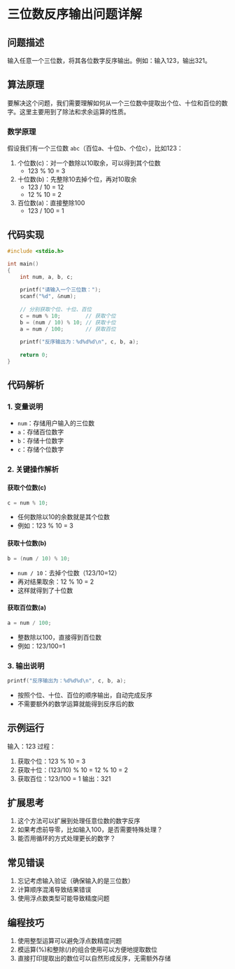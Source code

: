 # 三位数反序输出问题详解

## 问题描述

输入任意一个三位数，将其各位数字反序输出。例如：输入123，输出321。

## 算法原理

要解决这个问题，我们需要理解如何从一个三位数中提取出个位、十位和百位的数字。这里主要用到了除法和求余运算的性质。

### 数学原理

假设我们有一个三位数 `abc`（百位a、十位b、个位c），比如123：

1. 个位数(c)：对一个数除以10取余，可以得到其个位数
   - 123 % 10 = 3
2. 十位数(b)：先整除10去掉个位，再对10取余
   - 123 / 10 = 12
   - 12 % 10 = 2
3. 百位数(a)：直接整除100
   - 123 / 100 = 1

## 代码实现

```c
#include <stdio.h>

int main()
{
    int num, a, b, c;
  
    printf("请输入一个三位数：");
    scanf("%d", &num);
  
    // 分别获取个位、十位、百位
    c = num % 10;        // 获取个位
    b = (num / 10) % 10; // 获取十位
    a = num / 100;       // 获取百位
  
    printf("反序输出为：%d%d%d\n", c, b, a);
  
    return 0;
}
```

## 代码解析

### 1. 变量说明

- `num`：存储用户输入的三位数
- `a`：存储百位数字
- `b`：存储十位数字
- `c`：存储个位数字

### 2. 关键操作解析

#### 获取个位数(c)

```c
c = num % 10;
```

- 任何数除以10的余数就是其个位数
- 例如：123 % 10 = 3

#### 获取十位数(b)

```c
b = (num / 10) % 10;
```

- `num / 10`：去掉个位数（123/10=12）
- 再对结果取余：12 % 10 = 2
- 这样就得到了十位数

#### 获取百位数(a)

```c
a = num / 100;
```

- 整数除以100，直接得到百位数
- 例如：123/100=1

### 3. 输出说明

```c
printf("反序输出为：%d%d%d\n", c, b, a);
```

- 按照个位、十位、百位的顺序输出，自动完成反序
- 不需要额外的数学运算就能得到反序后的数

## 示例运行

输入：123
过程：

1. 获取个位：123 % 10 = 3
2. 获取十位：(123/10) % 10 = 12 % 10 = 2
3. 获取百位：123/100 = 1
   输出：321

## 扩展思考

1. 这个方法可以扩展到处理任意位数的数字反序
2. 如果考虑前导零，比如输入100，是否需要特殊处理？
3. 能否用循环的方式处理更长的数字？

## 常见错误

1. 忘记考虑输入验证（确保输入的是三位数）
2. 计算顺序混淆导致结果错误
3. 使用浮点数类型可能导致精度问题

## 编程技巧

1. 使用整型运算可以避免浮点数精度问题
2. 模运算(%)和整除(/)的组合使用可以方便地提取数位
3. 直接打印提取出的数位可以自然形成反序，无需额外存储
